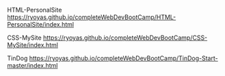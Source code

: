 HTML-PersonalSite
https://ryoyas.github.io/completeWebDevBootCamp/HTML-PersonalSite/index.html

CSS-MySite
https://ryoyas.github.io/completeWebDevBootCamp/CSS-MySite/index.html

TinDog
https://ryoyas.github.io/completeWebDevBootCamp/TinDog-Start-master/index.html
